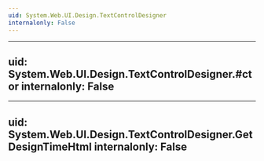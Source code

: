 ```yaml
---
uid: System.Web.UI.Design.TextControlDesigner
internalonly: False
---
```


---
uid: System.Web.UI.Design.TextControlDesigner.#ctor
internalonly: False
---

---
uid: System.Web.UI.Design.TextControlDesigner.GetDesignTimeHtml
internalonly: False
---
